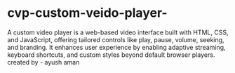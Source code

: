 # cvp-custom-veido-player-
A custom video player is a web-based video interface built with HTML, CSS, and JavaScript, offering tailored controls like play, pause, volume, seeking, and branding. It enhances user experience by enabling adaptive streaming, keyboard shortcuts, and custom styles beyond default browser players.
created by - ayush aman
